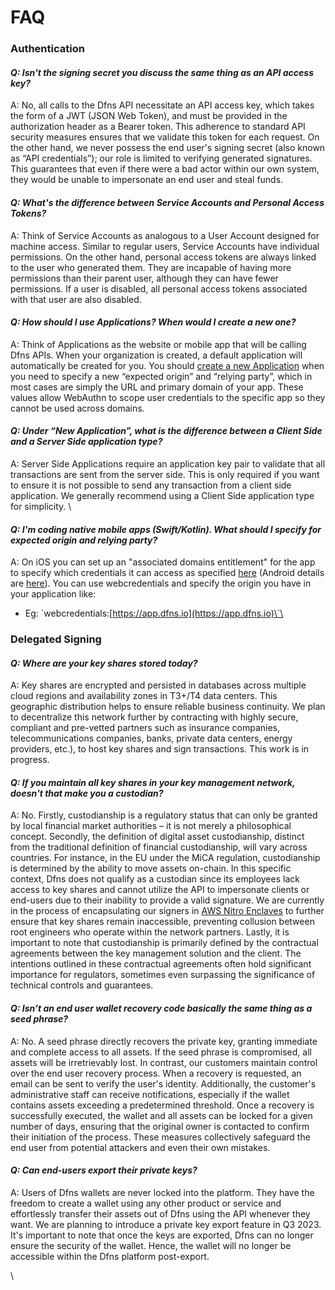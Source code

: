 # FAQ

### Authentication

#### _**Q: Isn't the signing secret you discuss the same thing as an API access key?**_ &#x20;

A: No, all calls to the Dfns API necessitate an API access key, which takes the form of a JWT (JSON Web Token), and must be provided in the authorization header as a Bearer token. This adherence to standard API security measures ensures that we validate this token for each request. On the other hand, we never possess the end user's signing secret (also known as “API credentials”); our role is limited to verifying generated signatures. This guarantees that even if there were a bad actor within our own system, they would be unable to impersonate an end user and steal funds.



#### _**Q: What's the difference between Service Accounts and Personal Access Tokens?**_&#x20;

A: Think of Service Accounts as analogous to a User Account designed for machine access. Similar to regular users, Service Accounts have individual permissions. On the other hand, personal access tokens are always linked to the user who generated them. They are incapable of having more permissions than their parent user, although they can have fewer permissions. If a user is disabled, all personal access tokens associated with that user are also disabled.



#### _**Q: How should I use Applications? When would I create a new one?**_&#x20;

A: Think of Applications as the website or mobile app that will be calling Dfns APIs. When your organization is created, a default application will automatically be created for you. You should [create a new Application](../api-docs/authentication/application-management/createClientSideApplication.md) when you need to specify a new “expected origin” and “relying party”, which in most cases are simply the URL and primary domain of your app. These values allow WebAuthn to scope user credentials to the specific app so they cannot be used across domains.&#x20;



#### _**Q: Under “New Application”, what is the difference between a Client Side and a Server Side application type?**_&#x20;

A: Server Side Applications require an application key pair to validate that all transactions are sent from the server side. This is only required if you want to ensure it is not possible to send any transaction from a client side application.  We generally recommend using a Client Side application type for simplicity. \


#### _**Q: I'm coding native mobile apps (Swift/Kotlin). What should I specify for expected origin and relying party?**_&#x20;

A: On iOS you can set up an "associated domains entitlement" for the app to specify which credentials it can access as specified [here](https://developer.apple.com/documentation/bundleresources/entitlements/com\_apple\_developer\_associated-domains) (Android details are [here](https://developer.android.com/training/sign-in/passkeys)). You can use webcredentials and specify the origin you have in your application like:

* Eg: \`webcredentials:[https://app.dfns.io](https://app.dfns.io)\`\


### Delegated Signing

#### _**Q: Where are your key shares stored today?**_&#x20;

A: Key shares are encrypted and persisted in databases across multiple cloud regions and availability zones in T3+/T4 data centers. This geographic distribution helps to ensure reliable business continuity. We plan to decentralize this network further by contracting with highly secure, compliant and pre-vetted partners such as insurance companies, telecommunications companies, banks, private data centers, energy providers, etc.), to host key shares and sign transactions. This work is in progress.&#x20;



#### _**Q: If you maintain all key shares in your key management network, doesn't that make you a custodian?**_&#x20;

A: No. Firstly, custodianship is a regulatory status that can only be granted by local financial market authorities – it is not merely a philosophical concept. Secondly, the definition of digital asset custodianship, distinct from the traditional definition of financial custodianship, will vary across countries. For instance, in the EU under the MiCA regulation, custodianship is determined by the ability to move assets on-chain. In this specific context, Dfns does not qualify as a custodian since its employees lack access to key shares and cannot utilize the API to impersonate clients or end-users due to their inability to provide a valid signature. We are currently in the process of encapsulating our signers in  [AWS Nitro Enclaves](https://aws.amazon.com/ec2/nitro/nitro-enclaves/)  to further ensure that key shares remain inaccessible, preventing collusion between root engineers who operate within the network partners. Lastly, it is important to note that custodianship is primarily defined by the contractual agreements between the key management solution and the client. The intentions outlined in these contractual agreements often hold significant importance for regulators, sometimes even surpassing the significance of technical controls and guarantees.



#### _**Q: Isn’t an end user wallet recovery code basically the same thing as a seed phrase?**_

A: No. A seed phrase directly recovers the private key, granting immediate and complete access to all assets. If the seed phrase is compromised, all assets will be irretrievably lost. In contrast, our customers maintain control over the end user recovery process. When a recovery is requested, an email can be sent to verify the user's identity. Additionally, the customer's administrative staff can receive notifications, especially if the wallet contains assets exceeding a predetermined threshold. Once a recovery is successfully executed, the wallet and all assets can be locked for a given number of days, ensuring that the original owner is contacted to confirm their initiation of the process. These measures collectively safeguard the end user from potential attackers and even their own mistakes.



#### _**Q: Can end-users export their private keys?**_

A: Users of Dfns wallets are never locked into the platform. They have the freedom to create a wallet using any other product or service and effortlessly transfer their assets out of Dfns using the API whenever they want. We are planning to introduce a private key export feature in Q3 2023. It's important to note that once the keys are exported, Dfns can no longer ensure the security of the wallet. Hence, the wallet will no longer be accessible within the Dfns platform post-export.

\
